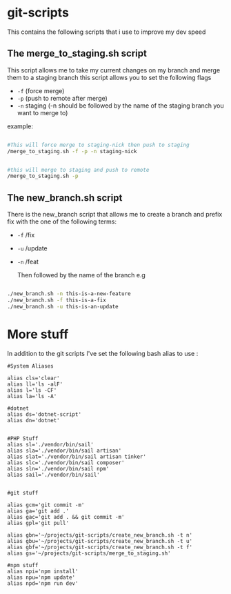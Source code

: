 # git-scripts

This contains the following scripts that i use to improve my dev speed

## The merge_to_staging.sh script

This script allows me to take my current changes on my branch and merge them to a staging branch this script allows you to set the following flags


- `-f` (force merge)
- `-p` (push to remote after merge)
- `-n` staging (-n should be followed by the name of the staging branch you want to merge to)

example:

```bash

#This will force merge to staging-nick then push to staging
/merge_to_staging.sh -f -p -n staging-nick
```

```bash

#this will merge to staging and push to remote
/merge_to_staging.sh -p
```

## The new_branch.sh script

There is the new_branch script that allows me to create a branch and prefix fix with the one of the following terms:

- `-f` /fix
- `-u` /update
- `-n` /feat

  Then followed by the name of the branch
  e.g

```bash

./new_branch.sh -n this-is-a-new-feature
./new_branch.sh -f this-is-a-fix
./new_branch.sh -u this-is-an-update

```

# More stuff

In addition to the git scripts I've set the following bash alias to use :

```
#System Aliases

alias cls='clear'
alias ll='ls -alF'
alias l='ls -CF'
alias la='ls -A'

#dotnet
alias ds='dotnet-script'
alias dn='dotnet'


#PHP Stuff
alias sl='./vendor/bin/sail'
alias sla='./vendor/bin/sail artisan'
alias slat='./vendor/bin/sail artisan tinker'
alias slc='./vendor/bin/sail composer'
alias sln='./vendor/bin/sail npm'
alias sail='./vendor/bin/sail'


#git stuff

alias gcm='git commit -m'
alias ga='git add .'
alias gac='git add . && git commit -m'
alias gpl='git pull'

alias gbn='~/projects/git-scripts/create_new_branch.sh -t n'
alias gbu='~/projects/git-scripts/create_new_branch.sh -t u'
alias gbf='~/projects/git-scripts/create_new_branch.sh -t f'
alias gs='~/projects/git-scripts/merge_to_staging.sh'

#npm stuff
alias npi='npm install'
alias npu='npm update'
alias npd='npm run dev'

```
